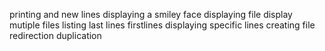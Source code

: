 printing and new lines
displaying a smiley face
displaying file
display mutiple files
listing last lines
firstlines
displaying specific lines
creating file
redirection
duplication
